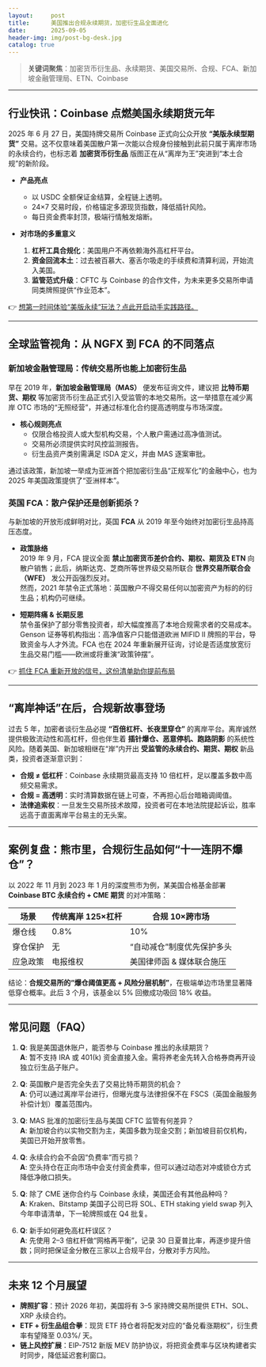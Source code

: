 ```yaml
---
layout:     post
title:      美国推出合规永续期货，加密衍生品全面进化
date:       2025-09-05
header-img: img/post-bg-desk.jpg
catalog: true
---
```


> **关键词聚焦**：加密货币衍生品、永续期货、美国交易所、合规、FCA、新加坡金融管理局、ETN、Coinbase

---

## 行业快讯：Coinbase 点燃美国永续期货元年

2025 年 6 月 27 日，美国持牌交易所 Coinbase 正式向公众开放 **“美版永续型期货”** 交易。这不仅意味着美国散户第一次能以合规身份接触到此前只属于离岸市场的永续合约，也标志着 **加密货币衍生品** 版图正在从“离岸为王”突进到“本土合规”的新阶段。

- **产品亮点**  
  - 以 USDC 全额保证金结算，全程链上透明。  
  - 24×7 交易时段，价格锚定多源现货指数，降低插针风险。  
  - 每日资金费率封顶，极端行情触发熔断。  

- **对市场的多重意义**  
  1. **杠杆工具合规化**：美国用户不再依赖海外高杠杆平台。  
  2. **资金回流本土**：过去被百慕大、塞舌尔吸走的手续费和清算利润，开始流入美国。  
  3. **监管范式升级**：CFTC 与 Coinbase 的合作文件，为未来更多交易所申请同类牌照提供“作业范本”。  

👉 [想第一时间体验“美版永续”玩法？点此开启动手实践路径。](https://okxdog.com/)

---

## 全球监管视角：从 NGFX 到 FCA 的不同落点

### 新加坡金融管理局：传统交易所也能上加密衍生品  
早在 2019 年，**新加坡金融管理局（MAS）** 便发布征询文件，建议把 **比特币期货、期权** 等加密货币衍生品正式引入受监管的本地交易所。这一举措意在减少离岸 OTC 市场的“无照经营”，并通过标准化合约提高透明度与市场深度。

- **核心规则亮点**  
  - 仅限合格投资人或大型机构交易，个人散户需通过高净值测试。  
  - 交易所必须提供实时风控监测报告。  
  - 衍生品资产类别需满足 ISDA 定义，并由 MAS 逐案审批。  

通过该政策，新加坡一举成为亚洲首个把加密衍生品“正规军化”的金融中心，也为 2025 年美国政策提供了“亚洲样本”。

### 英国 FCA：散户保护还是创新扼杀？  
与新加坡的开放形成鲜明对比，英国 **FCA** 从 2019 年至今始终对加密衍生品持高压态度。

- **政策脉络**  
  2019 年 9 月，FCA 提议全面 **禁止加密货币差价合约、期权、期货及 ETN** 向散户销售；此后，纳斯达克、芝商所等世界级交易所联合 **世界交易所联合会（WFE）** 发公开函强烈反对。  
  然而，2021 年禁令正式落地：英国散户不得交易任何以加密资产为标的的衍生品；机构仍可继续。  

- **短期阵痛 & 长期反思**  
  禁令虽保护了部分零售投资者，却大幅度推高了本地合规需求者的交易成本。Genson 证券等机构指出：高净值客户只能借道欧洲 MIFID II 牌照的平台，导致资金与人才外流。FCA 也在 2024 年重新展开征询，讨论是否适度放宽衍生品交易门槛——欧洲或将重演“政策钟摆”。

👉 [抓住 FCA 重新开放的信号，这份清单助你提前布局](https://okxdog.com/)

---

## “离岸神话”在后，合规新故事登场

过去 5 年，加密者谈衍生品必提 **“百倍杠杆、长夜里穿仓”** 的离岸平台。离岸诚然提供极致流动性和高杠杆，但也伴生着 **插针爆仓、恶意停机、跑路阴影** 的系统性风险。随着美国、新加坡相继在“岸”内开出 **受监管的永续合约、期货、期权** 新品类，投资者逐渐意识到：

- **合规 ≠ 低杠杆**：Coinbase 永续期货最高支持 10 倍杠杆，足以覆盖多数中高频交易需求。  
- **合规 = 高透明**：实时清算数据在链上可查，不再担心后台暗箱调阈值。  
- **法律追索权**：一旦发生交易所技术故障，投资者可在本地法院提起诉讼，胜率远高于直面离岸平台易主的无头案。  

---

## 案例复盘：熊市里，合规衍生品如何“十一连阴不爆仓”？

以 2022 年 11 月到 2023 年 1 月的深度熊市为例，某美国合格基金部署 **Coinbase BTC 永续合约 + CME 期货** 的对冲策略：

| 场景 | 传统离岸 125×杠杆 | 合规 10×跨市场 |  
|------|-------------------|----------------|  
| 爆仓线 | 0.8% | 10% |  
| 穿仓保护 | 无 | “自动减仓”制度优先保护多头 |  
| 应急政策 | 电报维权 | 美国律师函 & 媒体联合施压 |  
结论：**合规交易所的“爆仓阈值更高 + 风险分层机制”**，在极端单边市场里显著降低穿仓概率。此后 3 个月，该基金以 5% 回撤成功吸回 18% 收益。

---

## 常见问题（FAQ）

1. **Q**: 我是美国退休账户，能否参与 Coinbase 推出的永续期货？  
   **A**: 暂不支持 IRA 或 401(k) 资金直接入金。需将养老金先转入合格券商再开设独立衍生品子账户。

2. **Q**: 英国散户是否完全失去了交易比特币期货的机会？  
   **A**: 仍可以通过离岸平台进行，但曝光度与法律担保不在 FSCS（英国金融服务补偿计划）覆盖范围内。

3. **Q**: MAS 批准的加密衍生品与美国 CFTC 监管有何差异？  
   **A**: 新加坡合约以实物交割为主，美国多数为现金交割；新加坡目前仅机构，美国已开始开放零售。

4. **Q**: 永续合约会不会因“负费率”而亏损？  
   **A**: 空头持仓在正向市场中会支付资金费率，但可以通过动态对冲或锁仓方式降低净敞口损失。

5. **Q**: 除了 CME 迷你合约与 Coinbase 永续，美国还会有其他品种吗？  
   **A**: Kraken、Bitstamp 美国子公司已将 SOL、ETH staking yield swap 列入今年申请清单，下一轮牌照或在 Q4 批复。

6. **Q**: 新手如何避免高杠杆误区？  
   **A**: 先使用 2–3 倍杠杆做“网格再平衡”，记录 30 日夏普比率，再逐步提升倍数；同时把保证金分散在三家以上合规平台，分散对手方风险。

---

## 未来 12 个月展望

- **牌照扩容**：预计 2026 年初，美国将有 3–5 家持牌交易所提供 ETH、SOL、XRP 永续合约。  
- **ETF + 衍生品组合拳**：现货 ETF 持仓者将配发对应的“备兑看涨期权”，衍生费率有望降至 0.03%/ 天。  
- **链上风控扩展**：EIP-7512 新版 MEV 防护协议，将把资金费率与区块构建者实时同步，降低延迟套利窗口。